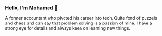 ### Hello, I'm Mohamed 👋
A former accountant who pivoted his career into tech. Quite fond of puzzels and chess and can say that problem solving is a passion of mine. I have a strong eye for details and always keen on learning new things.

